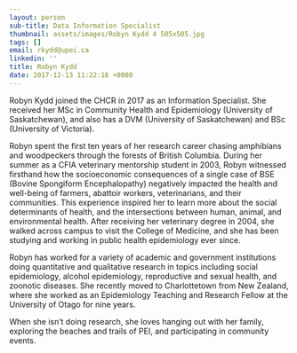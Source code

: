 ```yaml
---
layout: person
sub-title: Data Information Specialist
thumbnail: assets/images/Robyn Kydd 4 505x505.jpg
tags: []
email: rkydd@upei.ca
linkedin: ''
title: Robyn Kydd
date: 2017-12-13 11:22:16 +0000
---
```

Robyn Kydd joined the CHCR in 2017 as an Information Specialist. She received her MSc in Community Health and Epidemiology (University of Saskatchewan), and also has a DVM (University of Saskatchewan) and BSc (University of Victoria). 

Robyn spent the first ten years of her research career chasing amphibians and woodpeckers through the forests of British Columbia. During her summer as a CFIA veterinary mentorship student in 2003, Robyn witnessed firsthand how the socioeconomic consequences of a single case of BSE (Bovine Spongiform Encephalopathy) negatively impacted the health and well-being of farmers, abattoir workers, veterinarians, and their communities. This experience inspired her to learn more about the social determinants of health, and the intersections between human, animal, and environmental health. After receiving her veterinary degree in 2004, she walked across campus to visit the College of Medicine, and she has been studying and working in public health epidemiology ever since. 

Robyn has worked for a variety of academic and government institutions doing quantitative and qualitative research in topics including social epidemiology, alcohol epidemiology, reproductive and sexual health, and zoonotic diseases. She recently moved to Charlottetown from New Zealand, where she worked as an Epidemiology Teaching and Research Fellow at the University of Otago for nine years.

When she isn’t doing research, she loves hanging out with her family, exploring the beaches and trails of PEI, and participating in community events.
